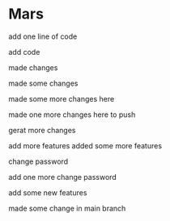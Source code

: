 # Mars

add one line of code

add code

made changes

made some changes

made some more changes here

made one more changes here to push

gerat more changes

add more features
added some more features

change password

add one more change password

add some new features

made some change in main branch
